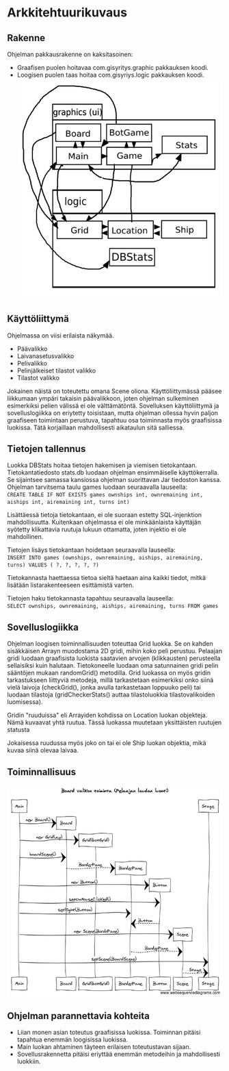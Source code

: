 #  Arkkitehtuurikuvaus

## Rakenne

Ohjelman pakkausrakenne on kaksitasoinen:  

- Graafisen puolen hoitavaa com.gisyritys.graphic pakkauksen koodi.  
- Loogisen puolen taas hoitaa com.gisyriys.logic pakkauksen koodi.  
![Pakkaus](https://github.com/jusba/ot-harjoitustyo/blob/master/Dokumentaatio/Images/Pakkauskaavio2_0.JPG)

## Käyttöliittymä  

Ohjelmassa on viisi erilaista näkymää.
- Päävalikko
- Laivanasetusvalikko
- Pelivalikko
- Pelinjälkeiset tilastot valikko
- Tilastot valikko

Jokainen näistä on toteutettu omana Scene oliona. Käyttöliittymässä pääsee liikkumaan ympäri takaisin päävalikkoon, joten ohjelman sulkeminen esimerkiksi pelien välissä ei ole välttämätöntä. Sovelluksen käyttöliittymä ja sovelluslogiikka on eriytetty toisistaan, mutta ohjelman ollessa hyvin paljon graafiseen toimintaan perustuva, tapahtuu osa toiminnasta myös graafisissa luokissa. Tätä korjaillaan mahdollisesti aikataulun sitä salliessa.

## Tietojen tallennus 
Luokka DBStats hoitaa tietojen hakemisen ja viemisen tietokantaan. Tietokantatiedosto stats.db luodaan ohjelman ensimmäiselle käyttökerralla. Se sijaintsee samassa kansiossa ohjelman suorittavan Jar tiedoston kanssa.  
Ohjelman tarvitsema taulu games luodaan seuraavalla lauseella:    
`CREATE TABLE IF NOT EXISTS games ownships int, ownremaining int, aiships int, airemaining int, turns int)`

Lisättäessä tietoja tietokantaan, ei ole suoraan estetty SQL-injenktion mahdollisuutta. Kuitenkaan ohjelmassa ei ole minkäänlaista käyttäjän syötetty klikattavia ruutuja lukuun ottamatta, joten injektio ei ole mahdollinen.  

Tietojen lisäys tietokantaan hoidetaan seuraavalla lauseella:  
`INSERT INTO games (ownships, ownremaining, aiships, airemaining, turns) VALUES ( ?, ?, ?, ?, ?)`

Tietokannasta haettaessa tietoa sieltä haetaan aina kaikki tiedot, mitkä lisätään listarakenteeseen esittämistä varten.  

Tietojen haku tietokannasta tapahtuu seuraavalla lauseella:  
`SELECT ownships, ownremaining, aiships, airemaining, turns FROM games`

## Sovelluslogiikka

Ohjelman loogisen toiminnallisuuden toteuttaa Grid luokka. Se on kahden sisäkkäisen Arrayn muodostama 2D gridi, mihin koko peli perustuu. Pelaajan gridi luodaan graafisista luokista saatavien arvojen (klikkausten) perusteella sellaisiksi kuin halutaan. Tietokoneelle luodaan oma satunnainen gridi pelin sääntöjen mukaan randomGrid() metodilla. Grid luokassa on myös gridin tarkastukseen liittyviä metodeja, millä tarkastetaan esimerkiksi onko siinä vielä laivoja (checkGrid(), jonka avulla tarkastetaan loppuuko peli) tai luodaan tilastoja (gridCheckerStats() auttaa tilastoluokkia tilastovalikoiden luomisessa).

Gridin "ruuduissa" eli Arrayiden kohdissa on Location luokan objekteja. Nämä kuvaavat yhtä ruutua. Tässä luokassa muutetaan yksittäisten ruutujen statusta

Jokaisessa ruudussa myös joko on tai ei ole Ship luokan objektia, mikä kuvaa siinä olevaa laivaa.

## Toiminnallisuus

![Sekvenssikaavio](https://github.com/jusba/ot-harjoitustyo/blob/master/Dokumentaatio/Images/Board_valikon_toiminta.png)
                    
## Ohjelman parannettavia kohteita  

- Liian monen asian toteutus graafisissa luokissa. Toiminnan pitäisi tapahtua enemmän loogisissa luokissa.
- Main luokan ahtaminen täyteen erilaisen toteutustavan sijaan.
- Sovellusrakennetta pitäisi eriyttää enemmän metodeihin ja mahdollisesti luokkiin.
                     
                    
                    
                     


                    
                    
                    
                    
                    
                     


